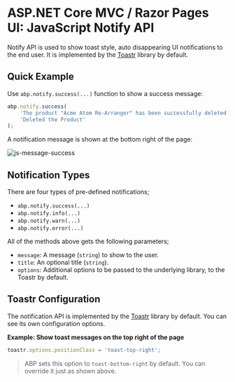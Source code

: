 # ASP.NET Core MVC / Razor Pages UI: JavaScript Notify API

Notify API is used to show toast style, auto disappearing UI notifications to the end user. It is implemented by the [Toastr](https://github.com/CodeSeven/toastr) library by default.

## Quick Example

Use `abp.notify.success(...)` function to show a success message:

````js
abp.notify.success(
    'The product "Acme Atom Re-Arranger" has been successfully deleted.',
    'Deleted the Product'
);
````

A notification message is shown at the bottom right of the page:

![js-message-success](D:/Github/abp/docs/en/images/js-notify-success.png)

## Notification Types

There are four types of pre-defined notifications;

* `abp.notify.success(...)`
* `abp.notify.info(...)`
* `abp.notify.warn(...)`
* `abp.notify.error(...)`

All of the methods above gets the following parameters;

* `message`: A message (`string`) to show to the user.
* `title`: An optional title (`string`).
* `options`: Additional options to be passed to the underlying library, to the Toastr by default.

## Toastr Configuration

The notification API is implemented by the [Toastr](https://github.com/CodeSeven/toastr) library by default. You can see its own configuration options.

**Example: Show toast messages on the top right of the page**

````js
toastr.options.positionClass = 'toast-top-right';
````

> ABP sets this option to `toast-bottom-right` by default. You can override it just as shown above.